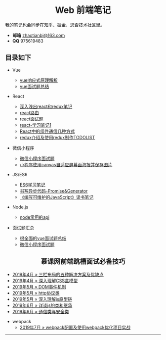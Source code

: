 <h1 align="center">Web 前端笔记</h1>
  
我的笔记也会同步在[知乎](https://www.zhihu.com/people/zhao-tian-24-34/activities)、[掘金](https://juejin.im/user/5c2319a9f265da61117a578f)、[思否](https://segmentfault.com/u/tiantudou)技术社区里。

- **邮箱** zhaotianbj@163.com
- **QQ** 975619483
## 目录如下
- Vue
  * [vue响应式原理解析](vue/vue响应式原理解析.md)
  * [vue面试题总结](vue/vue面试题总结.md)
- React
  * [深入浅出react和redux笔记](react/深入浅出react和redux笔记.md)
  * [react路由](react/react路由.md)
  * [react面试题](react/react面试题.md)
  * [react-学习笔记1](react/react-学习笔记1.md)
  * [React中的组件通信几种方式](react/React中的组件通信几种方式.md)
  * [redux介绍及使用redux制作TODOLIST](react/redux介绍及使用redux制作TODOLIST.md)
- 微信小程序
  * [微信小程序面试题](weichat/微信小程序面试题.md)
  * [小程序使用canvas自适应屏幕画海报并保存图片](weichat/小程序使用canvas自适应屏幕画海报并保存图片.md)
- JS/ES6
  * [ES6学习笔记](js/ES6学习笔记.md)
  * [书写异步代码-Promise&Generator](js/promise&generator.md)
  * [《编写可维护的JavaScript》读书笔记](js/《编写可维护的JavaScript》读书笔记.md)

- Node.js
  * [node常用的api](node/node常用的api.md)

- 面试题汇总
  * [很全面的vue面试题总结](vue/vue面试题总结.md)
  * [微信小程序面试题](weichat/微信小程序面试题.md)

<h2 align="center">慕课网前端跳槽面试必备技巧</h2>


* [2019年4月 » 三栏布局的五种解决方案及优缺点](interview/三栏布局的五种解决方案及优缺点.md)
* [2019年4月 » 深入理解CSS盒模型](interview/深入理解CSS盒模型.md)
* [2019年5月 » DOM事件机制](interview/DOM事件机制.md)
* [2019年5月 » http协议类](interview/http协议类.md)
* [2019年5月 » 深入理解js原型链](interview/深入理解js原型链.md)
* [2019年6月 » 详谈js的类和继承](interview/详谈js的类和继承.md)
* [2019年6月 » 通信类与安全类](interview/通信类与安全类.md)

- webpack
  * [2019年7月 » webpack配置及使用webpack优化项目实战](webpack/webpack配置及使用webpack优化项目实战.md)


---